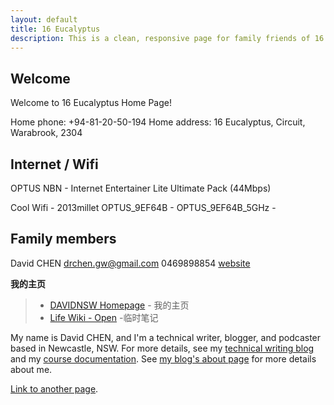 ```yaml
---
layout: default
title: 16 Eucalyptus
description: This is a clean, responsive page for family friends of 16 Eucalyptus.
---
```


## Welcome 

Welcome to 16 Eucalyptus Home Page!


Home phone: +94-81-20-50-194
Home address: 16 Eucalyptus, Circuit, Warabrook, 2304

## Internet / Wifi
OPTUS NBN - Internet Entertainer Lite Ultimate Pack (44Mbps)

Cool Wifi - 2013millet
OPTUS_9EF64B - 
OPTUS_9EF64B_5GHz - 

## Family members
David CHEN
drchen.gw@gmail.com
0469898854
[website](https://davidnsw.github.io/homepage/) 

**我的主页**

> * [DAVIDNSW Homepage](https://davidnsw.github.io/homepage/) - 我的主页
> * [Life Wiki - Open](https://www.notion.so/Life-Wiki-Open-3fb82e852aa146b99498195843386520) -临时笔记

My name is David CHEN, and I'm a technical writer, blogger, and podcaster based in Newcastle, NSW. For more details, see my [technical writing blog](https://davidnsw.github.io) and my [course documentation](https://davidnsw.github.io/doc/index.html).  See [my blog's about page](https://davidnsw.github.io./about/) for more details about me.



[Link to another page](./another-page.html).